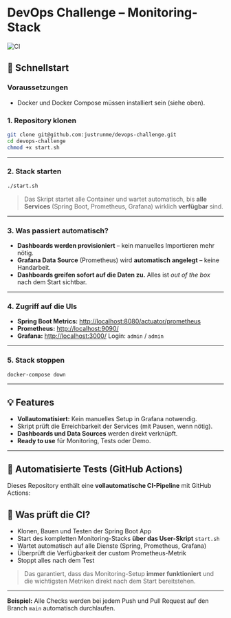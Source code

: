 # DevOps Challenge – Monitoring-Stack

![CI](https://github.com/justrunme/devops-challenge/actions/workflows/ci.yml/badge.svg)

## 🚀 Schnellstart

### Voraussetzungen

- Docker und Docker Compose müssen installiert sein (siehe oben).

### 1. Repository klonen

```bash
git clone git@github.com:justrunme/devops-challenge.git
cd devops-challenge
chmod +x start.sh
```

---

### 2. Stack starten

```bash
./start.sh
```

> Das Skript startet alle Container und wartet automatisch, bis **alle Services** (Spring Boot, Prometheus, Grafana) wirklich **verfügbar** sind.

---

### 3. Was passiert automatisch?

* **Dashboards werden provisioniert** – kein manuelles Importieren mehr nötig.
* **Grafana Data Source** (Prometheus) wird **automatisch angelegt** – keine Handarbeit.
* **Dashboards greifen sofort auf die Daten zu.**
  Alles ist *out of the box* nach dem Start sichtbar.

---

### 4. Zugriff auf die UIs

* **Spring Boot Metrics:** [http://localhost:8080/actuator/prometheus](http://localhost:8080/actuator/prometheus)
* **Prometheus:** [http://localhost:9090/](http://localhost:9090/)
* **Grafana:** [http://localhost:3000/](http://localhost:3000/)
  Login: `admin` / `admin`

---

### 5. Stack stoppen

```bash
docker-compose down
```

---

## 💡 Features

* **Vollautomatisiert:** Kein manuelles Setup in Grafana notwendig.
* Skript prüft die Erreichbarkeit der Services (mit Pausen, wenn nötig).
* **Dashboards und Data Sources** werden direkt verknüpft.
* **Ready to use** für Monitoring, Tests oder Demo.

---

## 🧪 Automatisierte Tests (GitHub Actions)

Dieses Repository enthält eine **vollautomatische CI-Pipeline** mit GitHub Actions:

## 🧪 Was prüft die CI?

* Klonen, Bauen und Testen der Spring Boot App
* Start des kompletten Monitoring-Stacks **über das User-Skript** `start.sh`
* Wartet automatisch auf alle Dienste (Spring, Prometheus, Grafana)
* Überprüft die Verfügbarkeit der custom Prometheus-Metrik
* Stoppt alles nach dem Test


> Das garantiert, dass das Monitoring-Setup **immer funktioniert** und die wichtigsten Metriken direkt nach dem Start bereitstehen.

---

**Beispiel:**
Alle Checks werden bei jedem Push und Pull Request auf den Branch `main` automatisch durchlaufen.

